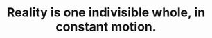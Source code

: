---
title: Reality is one indivisible whole, in constant motion.
tags: context non-dual TMWT
star: true
reality: true
order: 1
---